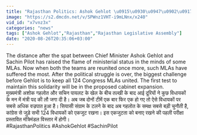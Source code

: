 ```yaml
---
title: "Rajasthan Politics: Ashok Gehlot \u0915\u0930\u0947\u0902\u0917\u0947 \u092e\u0902\u0924\u094d\u0930\u093f\u092e\u0902\u0921\u0932 \u0935\u093f\u0938\u094d\u0924\u093e\u0930, \u0915\u093f\u0938\u0915\u094b \u092e\u093f\u0932 \u0938\u0915\u0924\u0940 \u0939\u0948 \u091c\u0917\u0939 \u0935\u0928\u0907\u0902\u0921\u093f\u092f\u093e \u0939\u093f\u0902\u0926\u0940"
image: "https://s2.dmcdn.net/v/SPWnz1VHT-i9mLNnx/x240"
vid_id: "x7vnz3x"
categories: "news"
tags: ["Ashok Gehlot","Rajasthan","Rajasthan Legislative Assembly"]
date: "2020-08-26T20:35:06+03:00"
---
```

The distance after the spat between Chief Minister Ashok Gehlot and Sachin Pilot has raised the flame of ministerial status in the minds of some MLAs. Now when both the teams are reunited once more, such MLAs have suffered the most. After the political struggle is over, the biggest challenge before Gehlot is to keep all 124 Congress MLAs united. The first test to maintain this solidarity will be in the proposed cabinet expansion.    <br>मुख्यमंत्री अशोक गहलोत और सचिन पायलट के खेल के बीच तल्खी के बाद आई दूरियों ने कुछ विधायकों के मन में मंत्री पद की लौ जगा दी है। अब जब दोनों टीमें एक बार फिर एक हो गए तो ऐसे विधायकों पर सबसे अधिक वज्रपात हुआ है। सियासी संग्राम के टलने के बाद अब गहलोत के समक्ष सबसे बड़ी चुनौती है, कांग्रेस से जुड़े सभी 124 विधायकों को एकजुट रखना। इस एकजुटता को बनाए रखने की पहली परीक्षा प्रस्तावित मंत्रिमंडल विस्तार में होगी।    <br>#RajasthanPolitics #AshokGehlot #SachinPilot
